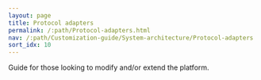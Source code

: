 ```yaml
---
layout: page
title: Protocol adapters
permalink: /:path/Protocol-adapters.html
nav: /:path/Customization-guide/System-architecture/Protocol-adapters
sort_idx: 10
---
```


Guide for those looking to modify and/or extend the platform.
